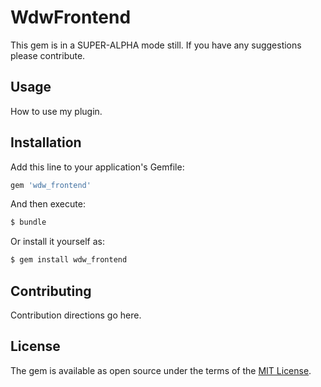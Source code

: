 # WdwFrontend
This gem is in a SUPER-ALPHA mode still.  If you have any suggestions please contribute.

## Usage
How to use my plugin.

## Installation
Add this line to your application's Gemfile:

```ruby
gem 'wdw_frontend'
```

And then execute:
```bash
$ bundle
```

Or install it yourself as:
```bash
$ gem install wdw_frontend
```

## Contributing
Contribution directions go here.

## License
The gem is available as open source under the terms of the [MIT License](https://opensource.org/licenses/MIT).
